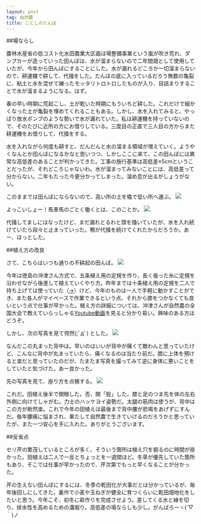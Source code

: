 ```yaml
---
layout: post
tag: 自然農
title: ことしのたんぼ
---
```

##場ならし

農林水産省の低コスト化水田農業大区画ほ場整備事業という嵐が吹き荒れ、ダンプカーが造っていった田んぼは、水が溜まらないので二年間畑として使用していたが、今年から田んぼにすることにした。水が漏れるどころか一切溜まらないので、耕運機で耕して、代掻をした。たんぼの底に入っているだろう無数の亀裂に、粘土と水を混ぜて練ったモッタリトロトロしたものが入り、目詰まりすることで水が溜まるようになる。はず。

春の早い時期に荒起こし、土が乾いた時期にもういちど耕した。これだけで細かくなった土が亀裂を埋めてくれることもある。しかし、水を入れてみると、やっぱり放水ポンプのような勢いで水が漏れていた。私は耕運機を持っていないので、そのたびに近所の方にお借りしている。三度目の正直で三人目の方からまた耕運機をお借りして、代掻をする。

水を入れながら何度も耕すと、だんだんと水の溜まる領域が増えていく。ようやくなんとか田んぼになるかなと思いつつ、しかしここに来て、この田んぼには異常な高低差のあることが判かってきた。工事の施行基準は高低差±5cmということだったが、それどころじゃないわ。水が溜まってみないことには、高低差って分からない。二年もたった今更分かってしまった。溜め息が出るがしょうがない。

このままでは田んぼにならないので、高い所の土を橇で低い所へ運ぶ。
![](https://kobapan.com/f/27899832386_2b0f1d1e5a.jpg)

よっこいしょー！馬車馬のごとく働くとは、このことか。
![](https://kobapan.com/f/27832515862_4a8eda32d3.jpg)

代掻してましにはなったけど、まだ漏れとるわと頭を掻いていたが、水を入れ続けていたら段々と止まっていった。鴨が代掻を続けてくれたからだろうか。あー、ほっとした。

##植え方の改良

さて、こちらはいつも通りの不耕起の田んぼ。
![](https://kobapan.com/f/27321739804_ab7c873e70.jpg)

今年は徳島の沖津さん方式で、五条植え用の定規を作り、長く張った糸に定規を沿わせながら後進して植えていくやり方。昨年までは十条植え用の定規を二人で持ち上げては使っていた（[→](http://kobapan.com/blog/2014/07/09/taue.html)）けど、今年のものは一人で手軽に動かすことができ、また各人がマイペースで作業できるという点、それから膝をつかなくても良いという点で仕事が早かった。植え方の詳細については、沖津さんが自然農の全国大会で教えていらっしゃる[Youtube動画](https://www.youtube.com/watch?v=lPE8sL1UaQ4)を見ると分かり易い。興味のある方はどうぞ。

しかし、次の写真を見て愕然(;ﾟдﾟ) とした。
![](https://kobapan.com/f/27857031371_578d2730b5_n.jpg)

なんだこの丸まった背中は。早いのはいいが背中が痛くて敵わんと思っていたけど、こんなに背中が丸まっていたら、痛くなるのは当たり前だ。膝に上体を預けると楽だと思っていたのだが、たまたま写真を撮ってみて逆に身体に悪いことをしていたと気づけた。あー良かった。

先の写真を見て、座り方を点検する。
![](https://kobapan.com/f/27857029111_bc6a886c30.jpg)

これだ。田植え後半で開眼した。否、開「股」した。膝と足のつま先を体の左右外側に向けてしゃがむ。力士のハッケヨイ姿勢だ。太腿の筋肉は使うが、背中はこの方が断然楽。これで今年の田植えは最後まで背中腰が悲鳴をあげずにすんだ。毎年腰痛に悩まされ、果たして自然農で生きていけるのだろうかと思っていたが、また一つ安心を手に入れた。ありがとうございます。

##反省点

セリ芹の繁茂しているところが多く、そういう箇所は植え穴を掘るのに時間が掛かった。田植えは二人で一反とちょっとを一週間ほど。冬草が優先していた箇所もあり、そこでは仕事が早かったので、芹次第でもっと早くなることが分かった。

芹の生えない田んぼにするには、冬季の乾田化が大事だとは分かっているが、毎年後回しにしてきた。裏作で小麦や玉ねぎが健全に育つくらいに乾田畑地化をしたいと思う。今年こそ、初冬に畝作りを完成させよう。差してくる水と縁を切り、排水性を高めるための溝堀り。高低差の場ならしも少し。がんばろーヽ(´▽｀)ノ


